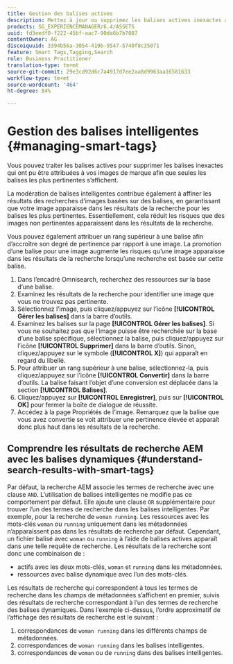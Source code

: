```yaml
---
title: Gestion des balises actives
description: Mettez à jour ou supprimez les balises actives inexactes afin d’améliorer la pertinence des balises.
products: SG_EXPERIENCEMANAGER/6.4/ASSETS
uuid: fd3eedf0-f222-45bf-aac7-90da6b7b7087
contentOwner: AG
discoiquuid: 3394b56a-3054-419b-9547-5740f8c35071
feature: Smart Tags,Tagging,Search
role: Business Practitioner
translation-type: tm+mt
source-git-commit: 29e3cd92d6c7a4917d7ee2aa8d9963aa16581633
workflow-type: tm+mt
source-wordcount: '464'
ht-degree: 84%

---
```



# Gestion des balises intelligentes {#managing-smart-tags}

Vous pouvez traiter les balises actives pour supprimer les balises inexactes qui ont pu être attribuées à vos images de marque afin que seules les balises les plus pertinentes s’affichent.

La modération de balises intelligentes contribue également à affiner les résultats des recherches d’images basées sur des balises, en garantissant que votre image apparaisse dans les résultats de la recherche pour les balises les plus pertinentes. Essentiellement, cela réduit les risques que des images non pertinentes apparaissent dans les résultats de la recherche.

Vous pouvez également attribuer un rang supérieur à une balise afin d’accroître son degré de pertinence par rapport à une image. La promotion d’une balise pour une image augmente les risques qu’une image apparaisse dans les résultats de la recherche lorsqu’une recherche est basée sur cette balise.

1. Dans l’encadré Omnisearch, recherchez des ressources sur la base d’une balise.
1. Examinez les résultats de la recherche pour identifier une image que vous ne trouvez pas pertinente.
1. Sélectionnez l’image, puis cliquez/appuyez sur l’icône **[!UICONTROL Gérer les balises]** dans la barre d’outils.
1. Examinez les balises sur la page **[!UICONTROL Gérer les balises]**. Si vous ne souhaitez pas que l’image puisse être recherchée sur la base d’une balise spécifique, sélectionnez la balise, puis cliquez/appuyez sur l’icône **[!UICONTROL Supprimer]** dans la barre d’outils. Sinon, cliquez/appuyez sur le symbole (**[!UICONTROL X]**) qui apparaît en regard du libellé.
1. Pour attribuer un rang supérieur à une balise, sélectionnez-la, puis cliquez/appuyez sur l’icône **[!UICONTROL Convertir]** dans la barre d’outils. La balise faisant l’objet d’une conversion est déplacée dans la section **[!UICONTROL Balises]**.
1. Cliquez/appuyez sur **[!UICONTROL Enregistrer]**, puis sur **[!UICONTROL OK]** pour fermer la boîte de dialogue de réussite.
1. Accédez à la page Propriétés de l’image. Remarquez que la balise que vous avez convertie se voit attribuer une pertinence élevée et apparaît donc plus haut dans les résultats de la recherche.

## Comprendre les résultats de recherche AEM avec les balises dynamiques {#understand-search-results-with-smart-tags}

Par défaut, la recherche AEM associe les termes de recherche avec une clause `AND`. L’utilisation de balises intelligentes ne modifie pas ce comportement par défaut. Elle ajoute une clause `OR` supplémentaire pour trouver l’un des termes de recherche dans les balises intelligentes. Par exemple, pour la recherche de `woman running`. Les ressources avec les mots-clés `woman` ou `running` uniquement dans les métadonnées n’apparaissent pas dans les résultats de recherche par défaut. Cependant, un fichier balisé avec `woman` ou `running` à l’aide de balises actives apparaît dans une telle requête de recherche. Les résultats de la recherche sont donc une combinaison de :

* actifs avec les deux mots-clés, `woman` et `running` dans les métadonnées.
* ressources avec balise dynamique avec l’un des mots-clés.

Les résultats de recherche qui correspondent à tous les termes de recherche dans les champs de métadonnées s’affichent en premier, suivis des résultats de recherche correspondant à l’un des termes de recherche des balises dynamiques. Dans l’exemple ci-dessus, l’ordre approximatif de l’affichage des résultats de recherche est le suivant :

1. correspondances de `woman running` dans les différents champs de métadonnées.
1. correspondances de `woman running` dans les balises intelligentes.
1. correspondances de `woman` ou de `running` dans des balises intelligentes.
